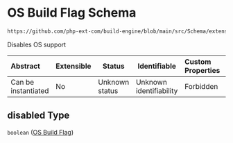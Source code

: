 # OS Build Flag Schema

```txt
https://github.com/php-ext-com/build-engine/blob/main/src/Schema/extension.json#/properties/deps/patternProperties/[a-z]+/properties/disabled
```

Disables OS support


| Abstract            | Extensible | Status         | Identifiable            | Custom Properties | Additional Properties | Access Restrictions | Defined In                                                                     |
| :------------------ | ---------- | -------------- | ----------------------- | :---------------- | --------------------- | ------------------- | ------------------------------------------------------------------------------ |
| Can be instantiated | No         | Unknown status | Unknown identifiability | Forbidden         | Allowed               | none                | [extension.schema.json\*](../out/extension.schema.json "open original schema") |

## disabled Type

`boolean` ([OS Build Flag](extension-properties-dependencies-patternproperties-os-dependency-definition-properties-os-build-flag.md))
